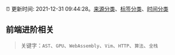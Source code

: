 :alarm_clock: 更新时间: 2021-12-31 09:44:28。[来源分类](../README.md)、[标签分类](../TAGS.md)、[时间分类](../TIMELINE.md)

## 前端进阶相关


> 关键字：`AST`、`GPU`、`WebAssembly`、`Vim`、`HTTP`、`算法`、`全栈`


